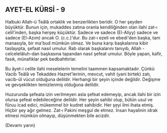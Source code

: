 
## AYET-EL KÜRSİ - 9

Halbuki Allah-ü Teâlâ ortaklık ve benzer­likten beridir. O her şeyden büyüktür. Bunun için, mukaddes zatına oranla kendiliğinden olan ilahi zat-ı celil'inden, başka herşey kü­çüktür. Sadece ve sadece (El-Aliyy) sadece ve sadece (El-Azım) ancak O. (c.c.)'dur. Bu zat-ı ezeli ve ebedi'den başka, tam manasıy­la, bir ma'bud mümkün olmaz. Ve buna karşı başkalarına kibir taslayıpta, şefaat nasıl umu­lur. Rab olarak başkalarını tanıyıb, Allah -celcelelâluh-dan başkasına tapandan nasıl şe­feat umulur. Böyle yapan, kafir, fasık, müna­fıklar pek bedbahttırlar.

Bu âyet-i celile ilahi meselelerin temeli­ni taammen kapsamaktadır. Çünkü Vacib Te­âlâ ve Tekaddes Hazret'lerinin, mevcut, va­hit (yani birtek) zatı, vacib-ül vücut olduğuna delildir. Herhangi bir şeyin içinde değildir. De­ğişme ve gevşeklikten temizlenmiş olduğuna delildir.

Huzurunda şefeata izin verilmeyen asla şefeat edemeyip, ancak ilahi bir izin olursa şefeat edebileceğine delildir. Her şeyin sahibi olup, bütün usul ve fûruu icad edici, mükem­mel bir kudret sahibidir. Her şeyi ilmi ihata et­miş. Hiçbir şey ağır gelmez. Zat-ı Pakini meş­gul de etmez. İnsan hayalinin idrak etmesi mümkün olmayıp, düşünmekten bile acizdir.

(Devamı yarın)
